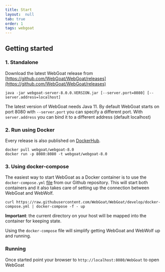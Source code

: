 ```yaml
---
title: Start
layout:  null
tab: true
order: 1
tags: webgoat
---
```


## Getting started

### 1. Standalone 

Download the latest WebGoat release from [https://github.com/WebGoat/WebGoat/releases](https://github.com/WebGoat/WebGoat/releases)

```Shell
java -jar webgoat-server-8.0.0.VERSION.jar [--server.port=8080] [--server.address=localhost]
```

The latest version of WebGoat needs Java 11. By default WebGoat starts on port 8080 with `--server.port` you can specify a different port. With `server.address` you
can bind it to a different address (default localhost)


### 2. Run using Docker

Every release is also published on [DockerHub](https://hub.docker.com/r/webgoat/webgoat-8.0/).

```Shell
docker pull webgoat/webgoat-8.0
docker run -p 8080:8080 -t webgoat/webgoat-8.0
```

### 3. Using docker-compose

The easiest way to start WebGoat as a Docker container is to use the `docker-compose.yml` [file](https://raw.githubusercontent.com/WebGoat/WebGoat/develop/docker-compose.yml) 
from our Github repository. This will start both containers and it also takes care of setting up the
connection between WebGoat and WebWolf.

```shell
curl https://raw.githubusercontent.com/WebGoat/WebGoat/develop/docker-compose.yml | docker-compose -f - up
```

**Important**: the current directory on your host will be mapped into the container for keeping state.

Using the `docker-compose` file will simplify getting WebGoat and WebWolf up and running.

### Running

Once started point your browser to `http://localhost:8080/WebGoat` to open WebGoat
